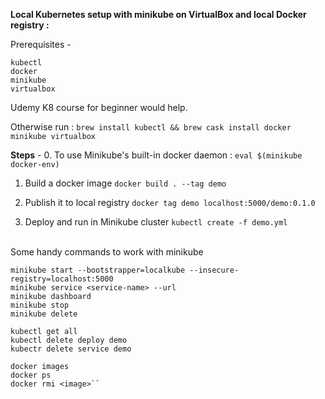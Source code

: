 **Local Kubernetes setup with minikube on VirtualBox and local Docker registry :**

Prerequisites -
````
kubectl
docker
minikube
virtualbox
````
Udemy K8 course for beginner would help.

Otherwise run :
`brew install kubectl && brew cask install docker minikube virtualbox`

**Steps** -
0. To use Minikube's built-in docker daemon : 
`eval $(minikube docker-env)`


1. Build a docker image 
`docker build . --tag demo`



2. Publish it to local registry 
`docker tag demo localhost:5000/demo:0.1.0`


3. Deploy and run in Minikube cluster 
`kubectl create -f demo.yml`

<br/>
Some handy commands to work with minikube

````
minikube start --bootstrapper=localkube --insecure-registry=localhost:5000
minikube service <service-name> --url
minikube dashboard
minikube stop
minikube delete

kubectl get all
kubectl delete deploy demo
kubectr delete service demo

docker images
docker ps
docker rmi <image>``